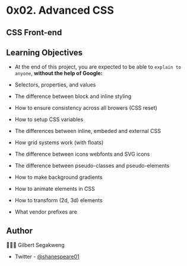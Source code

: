 

# 0x02. Advanced CSS
## CSS Front-end


## Learning Objectives
- At the end of this project, you are expected to be able to `explain to anyone`, <b>without the help of Google:</b>

- Selectors, properties, and values  
- The difference between block and inline styling  
- How to ensure consistency across all browers (CSS reset)  
- How to setup CSS variables  
- The differences between inline, embeded and external CSS  
- How grid systems work (with floats)  
- The difference between icons webfonts and SVG icons  
- The difference between pseudo-classes and pseudo-elements  
- How to make background gradients  
- How to animate elements in CSS  
- How to transform (2d, 3d) elements  
- What vendor prefixes are  

## Author
👨🏽‍💻 Gilbert Segakweng  
- Twitter - [@shanespeare01](https://twitter.com/shanespeare01)
